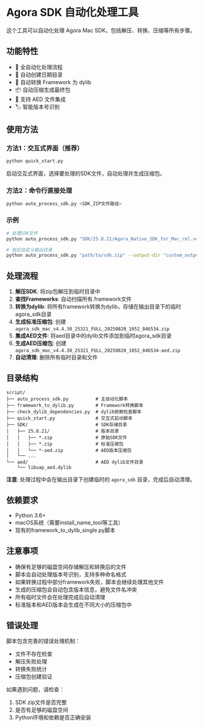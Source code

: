 # Agora SDK 自动化处理工具

这个工具可以自动化处理 Agora Mac SDK，包括解压、转换、压缩等所有步骤。

## 功能特性

- 🚀 全自动化处理流程
- 📅 自动创建日期目录
- 🔄 自动转换 Framework 为 dylib
- 📦 自动压缩生成最终包
- 🎯 支持 AED 文件集成
- 🏷️ 智能版本号识别

## 使用方法

### 方法1：交互式界面（推荐）

```bash
python quick_start.py
```

启动交互式界面，选择要处理的SDK文件，自动处理并生成压缩包。

### 方法2：命令行直接处理

```bash
python auto_process_sdk.py <SDK_ZIP文件路径>
```

### 示例

```bash
# 处理SDK文件
python auto_process_sdk.py "SDK/25.8.21/Agora_Native_SDK_for_Mac_rel.v4.4.30_25321_FULL_20250820_1052_846534.zip"

# 指定自定义输出目录
python auto_process_sdk.py "path/to/sdk.zip" --output-dir "custom_output"
```

## 处理流程

1. **解压SDK**: 将zip包解压到临时目录中
2. **查找Frameworks**: 自动扫描所有.framework文件
3. **转换为dylib**: 将所有framework转换为dylib，存储在输出目录下的临时agora_sdk目录
4. **生成标准压缩包**: 创建`agora_sdk_mac_v4.4.30_25321_FULL_20250820_1052_846534.zip`
5. **集成AED文件**: 将aed目录中的dylib文件添加到临时agora_sdk目录
6. **生成AED压缩包**: 创建`agora_sdk_mac_v4.4.30_25321_FULL_20250820_1052_846534-aed.zip`
7. **自动清理**: 删除所有临时目录和文件

## 目录结构

```
script/
├── auto_process_sdk.py          # 主自动化脚本
├── framework_to_dylib.py        # Framework转换脚本
├── check_dylib_dependencies.py  # dylib依赖检查脚本
├── quick_start.py               # 交互式启动脚本
├── SDK/                         # SDK存储目录
│   ├── 25.8.21/                 # 版本目录
│   │   ├── *.zip                # 原始SDK文件
│   │   ├── *.zip                # 标准压缩包
│   │   └── *-aed.zip            # AED版本压缩包
│   └── ...
└── aed/                         # AED dylib文件目录
    └── libuap_aed.dylib
```

**注意**: 处理过程中会在输出目录下创建临时的 `agora_sdk` 目录，完成后自动清理。

## 依赖要求

- Python 3.6+
- macOS系统（需要install_name_tool等工具）
- 现有的framework_to_dylib_single.py脚本

## 注意事项

- 确保有足够的磁盘空间存储解压和转换后的文件
- 脚本会自动处理版本号识别，支持多种命名格式
- 如果转换过程中部分framework失败，脚本会继续处理其他文件
- 生成的压缩包会自动包含版本信息，避免文件名冲突
- 所有临时文件会在处理完成后自动清理
- 标准版本和AED版本会生成在不同大小的压缩包中

## 错误处理

脚本包含完善的错误处理机制：
- 文件不存在检查
- 解压失败处理
- 转换失败统计
- 压缩包创建验证

如果遇到问题，请检查：
1. SDK zip文件是否完整
2. 是否有足够的磁盘空间
3. Python环境和依赖是否正确安装
